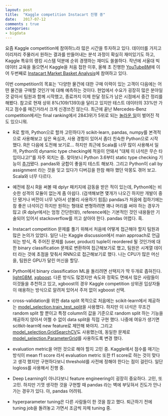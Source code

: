 ```yaml
---
layout: post
title:  "Kaggle competition Instacart 진행 중"
date:   2017-07-12
comments : true
categories:
- bigdata
---
```


요즘 Kaggle competition에 참여하느라 많은 시간을 투자하고 있다. 데이터를 가지고 이리저리 주물러서 원하는 결과를 만들어내는 분석 과정이 확실히 재미있기도 하고, Kaggle 특유의 랭킹 시스템 덕분에 순위 경쟁하는 재미도 쏠쏠하다. 작년에 서울대 빅데이터 교육을 들으면서 Kaggle을 처음 접한 이후, 올해 초 진행한 [YouTube8M](https://www.kaggle.com/c/youtube8m)에 이어 두번째로 [Instacart Market Basket Analysis](https://www.kaggle.com/c/instacart-market-basket-analysis)에 참여하고 있다.

이번 competition의 목표는 '다양한 물건에 대한 구매 이력이 있는 고객이 다음에는 어떤 물건을 구매할 것인가'에 대해 예측하는 것이다. 현업에서 수요가 굉장히 많은 분야일 것 같아서 팀원과 함께 시작했고, 종료까지 이제 한달 정도가 남은 시점에서 중간 정리를 해봤다. 참고로 현재 상위 8%(109/1393)을 달리고 있지만 테스트 데이터의 33%만 가지고 점수를 매긴거라서 크게 신경쓰진 않는다. 최근에 끝난 Mercedes-Benz competition에서는 final ranking에서 2843위가 5위로 되는 [놀라운 일](https://www.kaggle.com/c/mercedes-benz-greener-manufacturing/discussion/36103)이 벌어진 적도 있으니뭐.

* R로 할까, Python으로 할까 고민하다가 scikit-learn, pandas, numpy를 본격적으로 사용해보고 싶은 욕심과, 사용 경험이 있어서 좀더 친숙한 Python으로 시작 했다. R은 다음에 도전해 보기로... 하지만 최근에 Scala를 너무 많이 사용해서 일까, Python의 dynamic type checking에 적응이 안돼서 "대체 이 녀석은 무슨 타입이냐고!"를 자주 외치는 중. 찾아보니 Python 3.6부터 static type checking 기능이 [추가](https://medium.com/@ageitgey/learn-how-to-use-static-type-checking-in-python-3-6-in-10-minutes-12c86d72677b)됐다. pandas와 궁합이 좋을지 테스트 해보자. 그리고 Python이 call by assignment 라는 것을 잊고 있다가 디버깅을 한참 해야 했던 악몽도 겪어 보고. Scala와 너무 다르다.

* 예전에 잠시 R을 써볼 때 dplyr 패키지에 감동을 받은 적이 있는데, Python에는 비슷한 성격의 모듈이 없는게 좀 아쉽다. (검색해보면 몇개가 나오긴 하지만 개발이 중단 됐거나 버전이 너무 낮아서 섣불리 사용하기 힘듬) pandas가 처음에 접하기에는 참 좋은 녀석이긴 하지만 원하는 형태로 변형하려면 꽤나 머리를 써야 하는 경우가 많고 (R dplyr에서는 엄청 간단한데!), reference에는 기본적인 것인 내용들만 기술되어 있어서 stackoverflow를 끼고 살아야 한다. pandas 어렵다. 흑.

* Instacart competition 문제를 풀기 위해서 처음에 어떻게 접근해야 할지 팀원과 많은 논의가 있었다. 일단 나는 Kaggle discussion에서 main approach로 언급되는 방식, 즉 주어진 문제를 (user, product) tuple이 reordered 될 것인가에 대한 binary classification 문제로 변환하여 접근해보기로 했고, 팀원은 시계열 데이터 라는 것에 초점을 맞춰서 RNN으로 접근해보기로 했다. 나는 CPU가 많은 머신을, 팀원은 GPU가 달린 머신을 할당.

* Python에서 binary classification ML을 돌리려면 선택지가 딱 두개로 좁혀진다. [lightGBM](https://github.com/Microsoft/LightGBM), [xgboost](https://github.com/dmlc/xgboost). 다른 방식도 많겠지만 속도와 정확도 면에서 많은 사람들이 이것들을 추천하고 있고, xgboost의 경우 Kaggle competition 상위권 입상자들이 애용하는 방식으로 알려져 있어서 주저 없이 xgboost 선택.

* cross-validation을 위한 data split 목적으로 처음에는 scikit-learn에서 제공하는 [model_selection.train_test_split](http://scikit-learn.org/stable/modules/generated/sklearn.model_selection.train_test_split.html)을 사용했다. 하지만 이 녀석은 무조건 random split 할 뿐이고 특정 column의 값을 기준으로 random split 하는 기능을 제공하지 않아서 어쩔 수 없이 data split을 직접 구현 했다. 나중에 여유가 생기면 scitkit-learn에 new feature로 제안해 봐야지. 그리고 [model_selection.GridSearchCV](http://scikit-learn.org/stable/modules/generated/sklearn.model_selection.GridSearchCV.html#sklearn.model_selection.GridSearchCV)도 사용했는데, 동일한 문제로 [model_selection.ParameterGrid](http://scikit-learn.org/stable/modules/generated/sklearn.model_selection.ParameterGrid.html)를 사용하도록 변경 했다.

* evaluation metric을 어떤 것으로 해야 할지 고민 중. Kaggle에서 점수를 매기는 방식이 mean f1 score 라서 evaluation metric 또한 f1 score로 하는 것이 맞다고 생각 했지만 구현하다보니 threshold를 사전에 정해야 한다는 점이 걸린다. 일단 logloss를 사용해서 진행 중.

* Deep Learning이 아니다보니 feature engineering이 굉장히 중요하다. 고민, 또 고민. 하지만 기껏 생각한 것을 구현할 때 pandas 라는 벽에 부딪혀서 진도가 안나가는 경우가 있다. 아, pandas 어려워.

* hyperparameter tuning은 다른 사람들이 한 것을 참고 했다. 퇴근하기 전에 tuning job을 돌려놓고 가면서 조금씩 자체 tuning 중.
